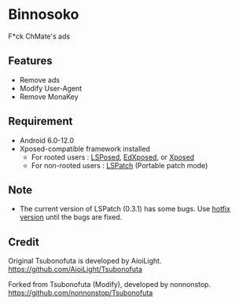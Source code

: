 # Binnosoko

F*ck ChMate's ads

## Features

* Remove ads
* Modify User-Agent
* Remove MonaKey

## Requirement

* Android 6.0-12.0
* Xposed-compatible framework installed
  * For rooted users : [LSPosed](https://github.com/LSPosed/LSPosed), [EdXposed](https://github.com/ElderDrivers/EdXposed), or [Xposed](https://forum.xda-developers.com/t/official-xposed-for-lollipop-marshmallow-nougat-oreo-v90-beta3-2018-01-29.3034811/)
  * For non-rooted users : [LSPatch](https://github.com/LSPosed/LSPatch) (Portable patch mode)

## Note

* The current version of LSPatch (0.3.1) has some bugs. Use [hotfix version](https://github.com/nonnonstop/LSPatch/releases) until the bugs are fixed.

## Credit

Original Tsubonofuta is developed by AioiLight. \
https://github.com/AioiLight/Tsubonofuta

Forked from Tsubonofuta (Modify), developed by nonnonstop. \
https://github.com/nonnonstop/Tsubonofuta